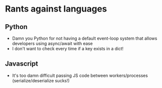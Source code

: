 # Rants against languages

## Python
- Damn you Python for not having a default event-loop system that allows developers using async/await with ease
- I don't want to check every time if a key exists in a dict!

## Javascript
- It's too damn difficult passing JS code between workers/processes (serialize/deserialize sucks!)
